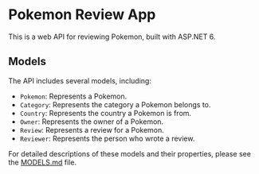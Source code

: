 # Pokemon Review App

This is a web API for reviewing Pokemon, built with ASP.NET 6.

## Models

The API includes several models, including:

- `Pokemon`: Represents a Pokemon.
- `Category`: Represents the category a Pokemon belongs to.
- `Country`: Represents the country a Pokemon is from.
- `Owner`: Represents the owner of a Pokemon.
- `Review`: Represents a review for a Pokemon.
- `Reviewer`: Represents the person who wrote a review.

For detailed descriptions of these models and their properties, please see the [MODELS.md](./PokemonReview/Models/MODELS.md) file.
